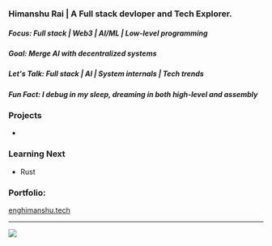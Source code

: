 ### Himanshu Rai | A Full stack devloper and Tech Explorer.

##### Focus: Full stack | Web3 | AI/ML | Low-level programming
##### Goal: Merge AI with decentralized systems
##### Let's Talk: Full stack | AI | System internals | Tech trends
##### Fun Fact: I debug in my sleep, dreaming in both high-level and assembly

### Projects
-

### Learning Next
- Rust


### Portfolio:
[enghimanshu.tech](https://enghimanshu.tech)


---
[![](https://visitcount.itsvg.in/api?id=himanshuraimau&icon=1&color=7)](https://visitcount.itsvg.in)

